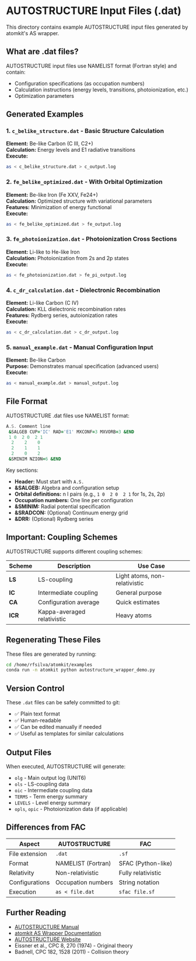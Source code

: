 # AUTOSTRUCTURE Input Files (.dat)

This directory contains example AUTOSTRUCTURE input files generated by atomkit's AS wrapper.

## What are .dat files?

AUTOSTRUCTURE input files use NAMELIST format (Fortran style) and contain:
- Configuration specifications (as occupation numbers)
- Calculation instructions (energy levels, transitions, photoionization, etc.)
- Optimization parameters

## Generated Examples

### 1. `c_belike_structure.dat` - Basic Structure Calculation
**Element:** Be-like Carbon (C III, C2+)  
**Calculation:** Energy levels and E1 radiative transitions  
**Execute:**
```bash
as < c_belike_structure.dat > c_output.log
```

### 2. `fe_belike_optimized.dat` - With Orbital Optimization
**Element:** Be-like Iron (Fe XXV, Fe24+)  
**Calculation:** Optimized structure with variational parameters  
**Features:** Minimization of energy functional  
**Execute:**
```bash
as < fe_belike_optimized.dat > fe_output.log
```

### 3. `fe_photoionization.dat` - Photoionization Cross Sections
**Element:** Li-like to He-like Iron  
**Calculation:** Photoionization from 2s and 2p states  
**Execute:**
```bash
as < fe_photoionization.dat > fe_pi_output.log
```

### 4. `c_dr_calculation.dat` - Dielectronic Recombination
**Element:** Li-like Carbon (C IV)  
**Calculation:** KLL dielectronic recombination rates  
**Features:** Rydberg series, autoionization rates  
**Execute:**
```bash
as < c_dr_calculation.dat > c_dr_output.log
```

### 5. `manual_example.dat` - Manual Configuration Input
**Element:** Be-like Carbon  
**Purpose:** Demonstrates manual specification (advanced users)  
**Execute:**
```bash
as < manual_example.dat > manual_output.log
```

## File Format

AUTOSTRUCTURE .dat files use NAMELIST format:
```fortran
A.S. Comment line
 &SALGEB CUP='IC' RAD='E1' MXCONF=3 MXVORB=3 &END
 1 0  2 0  2 1
  2    2    0
  2    1    1
  2    0    2
 &SMINIM NZION=6 &END
```

Key sections:
- **Header:** Must start with `A.S.`
- **&SALGEB:** Algebra and configuration setup
- **Orbital definitions:** n l pairs (e.g., `1 0  2 0  2 1` for 1s, 2s, 2p)
- **Occupation numbers:** One line per configuration
- **&SMINIM:** Radial potential specification
- **&SRADCON:** (Optional) Continuum energy grid
- **&DRR:** (Optional) Rydberg series

## Important: Coupling Schemes

AUTOSTRUCTURE supports different coupling schemes:

| Scheme | Description | Use Case |
|--------|-------------|----------|
| **LS** | LS-coupling | Light atoms, non-relativistic |
| **IC** | Intermediate coupling | General purpose |
| **CA** | Configuration average | Quick estimates |
| **ICR** | Kappa-averaged relativistic | Heavy atoms |

## Regenerating These Files

These files are generated by running:
```bash
cd /home/rfsilva/atomkit/examples
conda run -n atomkit python autostructure_wrapper_demo.py
```

## Version Control

These `.dat` files can be safely committed to git:
- ✅ Plain text format
- ✅ Human-readable
- ✅ Can be edited manually if needed
- ✅ Useful as templates for similar calculations

## Output Files

When executed, AUTOSTRUCTURE will generate:
- `olg` - Main output log (UNIT6)
- `ols` - LS-coupling data  
- `oic` - Intermediate coupling data
- `TERMS` - Term energy summary
- `LEVELS` - Level energy summary
- `opls`, `opic` - Photoionization data (if applicable)

## Differences from FAC

| Aspect | AUTOSTRUCTURE | FAC |
|--------|---------------|-----|
| File extension | `.dat` | `.sf` |
| Format | NAMELIST (Fortran) | SFAC (Python-like) |
| Relativity | Non-relativistic | Fully relativistic |
| Configurations | Occupation numbers | String notation |
| Execution | `as < file.dat` | `sfac file.sf` |

## Further Reading

- [AUTOSTRUCTURE Manual](/home/rfsilva/atomkit/AS_writeup.txt)
- [atomkit AS Wrapper Documentation](../../src/atomkit/autostructure/README.md)
- [AUTOSTRUCTURE Website](http://www.apap-network.org/autos/)
- Eissner et al., CPC 8, 270 (1974) - Original theory
- Badnell, CPC 182, 1528 (2011) - Collision theory
